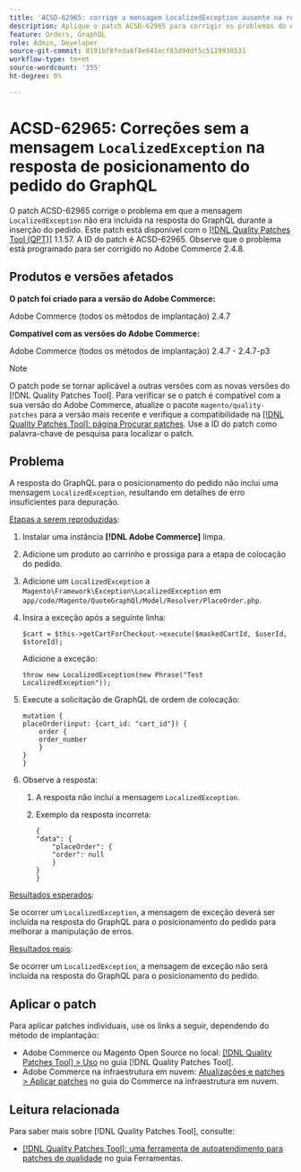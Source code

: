```yaml
---
title: 'ACSD-62965: corrige a mensagem LocalizedException ausente na resposta de posicionamento do pedido do GraphQL'
description: Aplique o patch ACSD-62965 para corrigir os problemas do Adobe Commerce em que a mensagem "LocalizedException" não foi incluída na resposta do GraphQL durante o posicionamento do pedido.
feature: Orders, GraphQL
role: Admin, Developer
source-git-commit: 8191bf8feda8f8e041ecf83d9ddf5c5119930531
workflow-type: tm+mt
source-wordcount: '355'
ht-degree: 0%

---
```


# ACSD-62965: Correções sem a mensagem `LocalizedException` na resposta de posicionamento do pedido do GraphQL

O patch ACSD-62965 corrige o problema em que a mensagem `LocalizedException` não era incluída na resposta do GraphQL durante a inserção do pedido. Este patch está disponível com o [[!DNL Quality Patches Tool (QPT)]](/help/tools/quality-patches-tool/quality-patches-tool-to-self-serve-quality-patches.md) 1.1.57. A ID do patch é ACSD-62965. Observe que o problema está programado para ser corrigido no Adobe Commerce 2.4.8.

## Produtos e versões afetados

**O patch foi criado para a versão do Adobe Commerce:**

Adobe Commerce (todos os métodos de implantação) 2.4.7

**Compatível com as versões do Adobe Commerce:**

Adobe Commerce (todos os métodos de implantação) 2.4.7 - 2.4.7-p3

>[!NOTE]
>
>O patch pode se tornar aplicável a outras versões com as novas versões do [!DNL Quality Patches Tool]. Para verificar se o patch é compatível com a sua versão do Adobe Commerce, atualize o pacote `magento/quality-patches` para a versão mais recente e verifique a compatibilidade na [[!DNL Quality Patches Tool]: página Procurar patches](https://experienceleague.adobe.com/tools/commerce-quality-patches/index.html?lang=pt-BR). Use a ID do patch como palavra-chave de pesquisa para localizar o patch.

## Problema

A resposta do GraphQL para o posicionamento do pedido não inclui uma mensagem `LocalizedException`, resultando em detalhes de erro insuficientes para depuração.

<u>Etapas a serem reproduzidas</u>:

1. Instalar uma instância **[!DNL Adobe Commerce]** limpa.
1. Adicione um produto ao carrinho e prossiga para a etapa de colocação do pedido.
1. Adicione um `LocalizedException` a `Magento\Framework\Exception\LocalizedException` em `app/code/Magento/QuoteGraphQl/Model/Resolver/PlaceOrder.php`.
1. Insira a exceção após a seguinte linha:

   ```
   $cart = $this->getCartForCheckout->execute($maskedCartId, $userId, $storeId);
   ```

   Adicione a exceção:

   ```
   throw new LocalizedException(new Phrase("Test LocalizedException"));
   ```

1. Execute a solicitação de GraphQL de ordem de colocação:

   ```
   mutation {
   placeOrder(input: {cart_id: "cart_id"}) {
       order {
       order_number
       }
   }
   }
   ```

1. Observe a resposta:
   1. A resposta não inclui a mensagem `LocalizedException`.
   1. Exemplo da resposta incorreta:

      ```
      {
      "data": {
          "placeOrder": {
          "order": null
          }
      }
      }
      ```

<u>Resultados esperados</u>:

Se ocorrer um `LocalizedException`, a mensagem de exceção deverá ser incluída na resposta do GraphQL para o posicionamento do pedido para melhorar a manipulação de erros.

<u>Resultados reais</u>:

Se ocorrer um `LocalizedException`, a mensagem de exceção não será incluída na resposta do GraphQL para o posicionamento do pedido.

## Aplicar o patch

Para aplicar patches individuais, use os links a seguir, dependendo do método de implantação:

* Adobe Commerce ou Magento Open Source no local: [[!DNL Quality Patches Tool] > Uso](/help/tools/quality-patches-tool/usage.md) no guia [!DNL Quality Patches Tool].
* Adobe Commerce na infraestrutura em nuvem: [Atualizações e patches > Aplicar patches](https://experienceleague.adobe.com/docs/commerce-cloud-service/user-guide/develop/upgrade/apply-patches.html?lang=pt-BR) no guia do Commerce na infraestrutura em nuvem.

## Leitura relacionada

Para saber mais sobre [!DNL Quality Patches Tool], consulte:

* [[!DNL Quality Patches Tool]: uma ferramenta de autoatendimento para patches de qualidade](/help/tools/quality-patches-tool/quality-patches-tool-to-self-serve-quality-patches.md) no guia Ferramentas.
